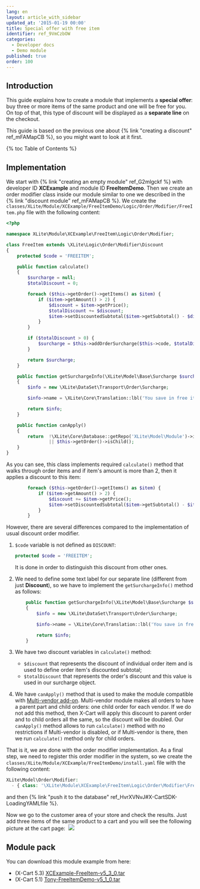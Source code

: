 ```yaml
---
lang: en
layout: article_with_sidebar
updated_at: '2015-01-19 00:00'
title: Special offer with free item
identifier: ref_9VmCzbOW
categories:
  - Developer docs
  - Demo module
published: true
order: 100
---
```


## Introduction

This guide explains how to create a module that implements a **special offer**: buy three or more items of the same product and one will be free for you. On top of that, this type of discount will be displayed as a **separate line** on the checkout.

This guide is based on the previous one about {% link "creating a discount" ref_mFAMapCB %}, so you might want to look at it first.

{% toc Table of Contents %}

## Implementation

We start with {% link "creating an empty module" ref_G2mlgckf %} with developer ID **XCExample** and module ID **FreeItemDemo**. Then we create an order modifier class inside our module similar to one we described in the {% link "discount module" ref_mFAMapCB %}. We create the
`classes/XLite/Module/XCExample/FreeItemDemo/Logic/Order/Modifier/FreeItem.php` file with the following content: 

```php
<?php

namespace XLite\Module\XCExample\FreeItem\Logic\Order\Modifier;

class FreeItem extends \XLite\Logic\Order\Modifier\Discount
{
    protected $code = 'FREEITEM';

    public function calculate() 
    {
        $surcharge = null;
        $totalDiscount = 0;

        foreach ($this->getOrder()->getItems() as $item) {
            if ($item->getAmount() > 2) {
                $discount = $item->getPrice();
                $totalDiscount += $discount;
                $item->setDiscountedSubtotal($item->getSubtotal() - $discount);
            }
        }

        if ($totalDiscount > 0) {
            $surcharge = $this->addOrderSurcharge($this->code, $totalDiscount * -1);    
        }        

        return $surcharge;
    }

    public function getSurchargeInfo(\XLite\Model\Base\Surcharge $surcharge)
    {
        $info = new \XLite\DataSet\Transport\Order\Surcharge;

        $info->name = \XLite\Core\Translation::lbl('You save in free items');

        return $info;
    }

    public function canApply()
    {
        return  !\XLite\Core\Database::getRepo('XLite\Model\Module')->isModuleEnabled('XC\MultiVendor')
                || $this->getOrder()->isChild();
    }
}
```

As you can see, this class implements required `calculate()` method that walks through order items and if item's amount is more than 2, then it applies a discount to this item: 

```php
        foreach ($this->getOrder()->getItems() as $item) {
            if ($item->getAmount() > 2) {
                $discount += $item->getPrice();
                $item->setDiscountedSubtotal($item->getSubtotal() - $item->getPrice());
            }
        }
```

However, there are several differences compared to the implementation of usual discount order modifier.

1. `$code` variable is not defined as `DISCOUNT`:

    ```php
    protected $code = 'FREEITEM';
    ```

    It is done in order to distinguish this discount from other ones.

2. We need to define some text label for our separate line (different from just **Discount**), so we have to implement the `getSurchargeInfo()` method as follows: 

    ```php
        public function getSurchargeInfo(\XLite\Model\Base\Surcharge $surcharge)
        {
            $info = new \XLite\DataSet\Transport\Order\Surcharge;

            $info->name = \XLite\Core\Translation::lbl('You save in free items');

            return $info;
        }
    ```
    
3. We have two discount variables in `calculate()` method: 
	- `$discount` that represents the discount of individual order item and is used to define order item's discounted subtotal;
    - `$totalDiscount` that represents the order's discount and this value is used in our surcharge object.
    
4. We have `canApply()` method that is used to make the module compatible with [Multi-vendor add-on](https://market.x-cart.com/addons/suppliers-multivendors.html "Special offer with free item"). Multi-vendor module makes all orders to have a parent part and child orders: one child order for each vendor. If we do not add this method, then X-Cart will apply this discount to parent order and to child orders all the same, so the discount will be doubled. Our `canApply()` method allows to run `calculate()` method with no restrictions if Multi-vendor is disabled, or if Multi-vendor is there, then we run `calculate()` method only for child orders.

That is it, we are done with the order modifier implementation. As a final step, we need to register this order modifier in the system, so we create the `classes/XLite/Module/XCExample/FreeItemDemo/install.yaml` file with the following content: 

```php
XLite\Model\Order\Modifier:
  - { class: '\XLite\Module\XCExample\FreeItem\Logic\Order\Modifier\FreeItem', weight: 100 }
```

and then {% link "push it to the database" ref_HvrXVNvJ#X-CartSDK-LoadingYAMLfile %}.

Now we go to the customer area of your store and check the results. Just add three items of the same product to a cart and you will see the following picture at the cart page: 
![]({{site.baseurl}}/attachments/8225412/5_3_x.png)

## Module pack

You can download this module example from here: 

* (X-Cart 5.3) [XCExample-FreeItem-v5_3_0.tar]({{site.baseurl}}/attachments/modules/XCExample-FreeItem-v5_3_0.tar)
* (X-Cart 5.1) [Tony-FreeItemDemo-v5_1_0.tar]({{site.baseurl}}/attachments/modules/Tony-FreeItemDemo-v5_1_0.tar)